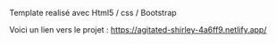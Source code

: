 
Template realisé avec Html5 / css / Bootstrap

Voici un lien vers le projet : https://agitated-shirley-4a6ff9.netlify.app/
